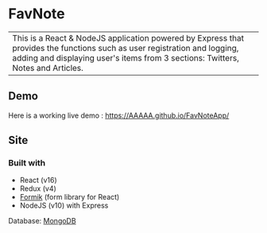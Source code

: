 # FavNote
<table>
<tr>
<td>
   This is a React & NodeJS application powered by Express that provides the functions such as user registration and
    logging, adding and displaying user's items from 3 sections: Twitters, Notes and Articles.
</td>
</tr>
</table>


## Demo
Here is a working live demo :  https://AAAAA.github.io/FavNoteApp/


## Site

### Built with 

- React (v16)
- Redux (v4)
- [Formik](https://formik.org/) (form library for React) 
- NodeJS (v10) with Express

Database: [MongoDB](https://www.mongodb.com/)
